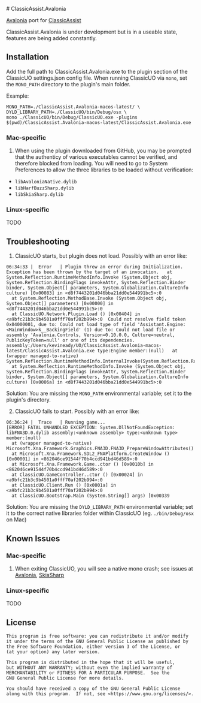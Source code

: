 ﻿﻿# ClassicAssist.Avalonia

[Avalonia](https://github.com/AvaloniaUI/Avalonia) port for
[ClassicAssist](https://github.com/Reetus/ClassicAssist/)

ClassicAssist.Avalonia is under development but is in a useable state, features
are being added constantly.

## Installation

Add the full path to ClassicAssist.Avalonia.exe to the plugin section of the
ClassicUO settings.json config file. When running ClassicUO via `mono`, set the
`MONO_PATH` directory to the plugin's main folder.

Example:

```
MONO_PATH=./ClassicAssist.Avalonia-macos-latest/ \
DYLD_LIBRARY_PATH=./ClassicUO/bin/Debug/osx \
mono ./ClassicUO/bin/Debug/ClassicUO.exe -plugins $(pwd)/ClassicAssist.Avalonia-macos-latest/ClassicAssist.Avalonia.exe
```

### Mac-specific 

1. When using the plugin downloaded from GitHub, you may be prompted that the
   authenticy of various executables cannot be verified, and therefore blocked
   from loading. You will need to go to System Preferences to allow the three
   libraries to be loaded without verification:

- `libAvaloniaNative.dylib`
- `libHarfBuzzSharp.dylib`
- `libSkiaSharp.dylib`
### Linux-specific

TODO

## Troubleshooting

1. ClassicUO starts, but plugin does not load. Possibly with an error like:

```
06:34:33 |  Error   | Plugin threw an error during Initialization. Exception has been thrown by the target of an invocation.   at System.Reflection.RuntimeMethodInfo.Invoke (System.Object obj, System.Reflection.BindingFlags invokeAttr, System.Reflection.Binder binder, System.Object[] parameters, System.Globalization.CultureInfo culture) [0x00083] in <d8f7443201d046bba21dd0e544991bc5>:0 
  at System.Reflection.MethodBase.Invoke (System.Object obj, System.Object[] parameters) [0x00000] in <d8f7443201d046bba21dd0e544991bc5>:0 
  at ClassicUO.Network.Plugin.Load () [0x00404] in <a9bfc21b3c9b4501a0fff70af202b994>:0  Could not resolve field token 0x04000001, due to: Could not load type of field 'Assistant.Engine:<MainWindow>k__BackingField' (1) due to: Could not load file or assembly 'Avalonia.Controls, Version=0.10.0.0, Culture=neutral, PublicKeyToken=null' or one of its dependencies. assembly:/Users/kevineady/UO/ClassicAssist.Avalonia-macos-latest/ClassicAssist.Avalonia.exe type:Engine member:(null)   at (wrapper managed-to-native) System.Reflection.RuntimeMethodInfo.InternalInvoke(System.Reflection.RuntimeMethodInfo,object,object[],System.Exception&)
  at System.Reflection.RuntimeMethodInfo.Invoke (System.Object obj, System.Reflection.BindingFlags invokeAttr, System.Reflection.Binder binder, System.Object[] parameters, System.Globalization.CultureInfo culture) [0x0006a] in <d8f7443201d046bba21dd0e544991bc5>:0
```

Solution: You are missing the `MONO_PATH` environmental variable; set it to the
plugin's directory.

2. ClassicUO fails to start. Possibly with an error like:

```
06:36:24 |  Trace   | Running game...
[ERROR] FATAL UNHANDLED EXCEPTION: System.DllNotFoundException: libFNA3D.0.dylib assembly:<unknown assembly> type:<unknown type> member:(null)
  at (wrapper managed-to-native) Microsoft.Xna.Framework.Graphics.FNA3D.FNA3D_PrepareWindowAttributes()
  at Microsoft.Xna.Framework.SDL2_FNAPlatform.CreateWindow () [0x00001] in <862046ce91544f70b4ccd941bd46d589>:0 
  at Microsoft.Xna.Framework.Game..ctor () [0x0010b] in <862046ce91544f70b4ccd941bd46d589>:0 
  at ClassicUO.GameController..ctor () [0x00024] in <a9bfc21b3c9b4501a0fff70af202b994>:0 
  at ClassicUO.Client.Run () [0x0001a] in <a9bfc21b3c9b4501a0fff70af202b994>:0 
  at ClassicUO.Bootstrap.Main (System.String[] args) [0x00339
```

Solution: You are missing the `DYLD_LIBRARY_PATH` environmental variable; set it
to the correct native libraries folder within ClassicUO (eg. `./bin/Debug/osx`
on Mac)

## Known Issues 

### Mac-specific

1. When exiting ClassicUO, you will see a native mono crash; see issues at
   [Avalonia](https://github.com/AvaloniaUI/Avalonia/issues/4423),
   [SkiaSharp](https://github.com/mono/SkiaSharp/issues/1442)

### Linux-specific

TODO

## License

    This program is free software: you can redistribute it and/or modify
    it under the terms of the GNU General Public License as published by
    the Free Software Foundation, either version 3 of the License, or
    (at your option) any later version.

    This program is distributed in the hope that it will be useful,
    but WITHOUT ANY WARRANTY; without even the implied warranty of
    MERCHANTABILITY or FITNESS FOR A PARTICULAR PURPOSE.  See the
    GNU General Public License for more details.

    You should have received a copy of the GNU General Public License
    along with this program.  If not, see <https://www.gnu.org/licenses/>.
